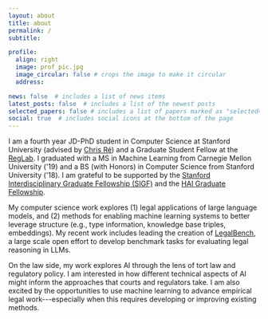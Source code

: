 ```yaml
---
layout: about
title: about
permalink: /
subtitle:

profile:
  align: right
  image: prof_pic.jpg
  image_circular: false # crops the image to make it circular
  address: 

news: false  # includes a list of news items
latest_posts: false  # includes a list of the newest posts
selected_papers: false # includes a list of papers marked as "selected={true}"
social: true  # includes social icons at the bottom of the page
---
```


I am a fourth year JD-PhD student in Computer Science at Stanford University (advised by <a href="https://cs.stanford.edu/~chrismre/">Chris Ré</a>) and a Graduate Student Fellow at the <a href="https://reglab.stanford.edu/">RegLab</a>. I graduated with a MS in Machine Learning from Carnegie Mellon University ('19) and a BS (with Honors) in Computer Science from Stanford University ('18). I am grateful to be supported by the <a href="https://vpge.stanford.edu/fellowships-funding/sigf">Stanford Interdisciplinary Graduate Fellowship (SIGF)</a> and the <a href= "https://hai.stanford.edu/fellows">HAI Graduate Fellowship</a>.

My computer science work explores (1) legal applications of large language models, and (2) methods for enabling machine learning systems to better leverage structure (e.g., type information, knowledge base triples, embeddings). My recent work includes leading the creation of <a href="https://hazyresearch.stanford.edu/legalbench/">LegalBench</a>, a large scale open effort to develop benchmark tasks for evaluating legal reasoning in LLMs. 

On the law side, my work explores AI through the lens of tort law and regulatory policy. I am interested in how different technical aspects of AI might inform the approaches that courts and regulators take. I am also excited by the opportunities to use machine learning to advance empirical legal work---especially when this requires developing or improving existing methods.


